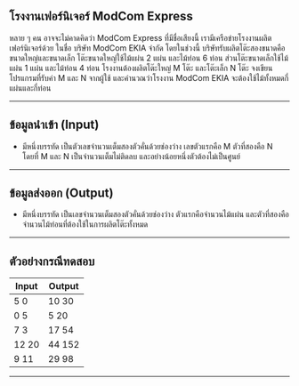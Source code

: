 ## โรงงานเฟอร์นิเจอร์ ModCom Express

หลาย ๆ คน อาจจะไม่คาดคิดว่า ModCom Express ที่มีชื่อเสียงนี้ เรามีเครือข่ายโรงงานผลิตเฟอร์นิเจอร์ด้วย ในชื่อ บริษัท ModCom EKIA จำกัด โดยในช่วงนี้ บริษัทรับผลิตโต๊ะสองขนาดคือขนาดใหญ่และขนาดเล็ก โต๊ะขนาดใหญ่ใช้ไม้แผ่น 2 แผ่น และไม้ท่อน 6 ท่อน ส่วนโต๊ะขนาดเล็กใช้ไม้แผ่น 1 แผ่น และไม้ท่อน 4 ท่อน โรงงานต้องผลิตโต๊ะใหญ่ M โต๊ะ และโต๊ะเล็ก N โต๊ะ จงเขียนโปรแกรมที่รับค่า M และ N จากผู้ใช้ และคำนวณว่าโรงงาน ModCom EKIA จะต้องใช้ไม้ทั้งหมดกี่แผ่นและกี่ท่อน

---

## ข้อมูลนำเข้า (Input)

- มีหนึ่งบรรทัด เป็นตัวเลขจำนวนเต็มสองตัวคั่นด้วยช่องว่าง เลขตัวแรกคือ M ตัวที่สองคือ N โดยที่ M และ N เป็นจำนวนเต็มไม่ติดลบ และอย่างน้อยหนึ่งตัวต้องไม่เป็นศูนย์

---

## ข้อมูลส่งออก (Output)

- มีหนึ่งบรรทัด เป็นเลขจำนวนเต็มสองตัวคั่นด้วยช่องว่าง ตัวแรกคือจำนวนไม้แผ่น และตัวที่สองคือจำนวนไม้ท่อนที่ต้องใช้ในการผลิตโต๊ะทั้งหมด

---

## ตัวอย่างกรณีทดสอบ

| Input     | Output     |
| --------- | ---------- |
| 5 0       | 10 30      |
| 0 5       | 5 20       |
| 7 3       | 17 54      |
| 12 20     | 44 152     |
| 9 11      | 29 98      |

---